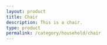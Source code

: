 ```yaml
---
layout: product
title: Chair
description: This is a chair.
type: product
permalink: /category/household/chair
---
```

